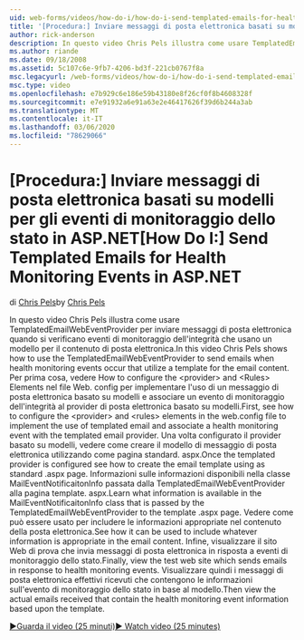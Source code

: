 ```yaml
---
uid: web-forms/videos/how-do-i/how-do-i-send-templated-emails-for-health-monitoring-events-in-aspnet
title: '[Procedura:] Inviare messaggi di posta elettronica basati su modelli per gli eventi di monitoraggio dello stato in ASP.NET | Microsoft Docs'
author: rick-anderson
description: In questo video Chris Pels illustra come usare TemplatedEmailWebEventProvider per inviare messaggi di posta elettronica quando si verificano eventi di monitoraggio dell'integrità che usano un modello per t...
ms.author: riande
ms.date: 09/18/2008
ms.assetid: 5c107c6e-9fb7-4206-bd3f-221cb0767f8a
msc.legacyurl: /web-forms/videos/how-do-i/how-do-i-send-templated-emails-for-health-monitoring-events-in-aspnet
msc.type: video
ms.openlocfilehash: e7b929c6e186e59b43180e8f26cf0f8b4608328f
ms.sourcegitcommit: e7e91932a6e91a63e2e46417626f39d6b244a3ab
ms.translationtype: MT
ms.contentlocale: it-IT
ms.lasthandoff: 03/06/2020
ms.locfileid: "78629066"
---
```

# <a name="how-do-i-send-templated-emails-for-health-monitoring-events-in-aspnet"></a><span data-ttu-id="bacbe-103">[Procedura:] Inviare messaggi di posta elettronica basati su modelli per gli eventi di monitoraggio dello stato in ASP.NET</span><span class="sxs-lookup"><span data-stu-id="bacbe-103">[How Do I:] Send Templated Emails for Health Monitoring Events in ASP.NET</span></span>

<span data-ttu-id="bacbe-104">di [Chris Pels](https://twitter.com/chrispels)</span><span class="sxs-lookup"><span data-stu-id="bacbe-104">by [Chris Pels](https://twitter.com/chrispels)</span></span>

<span data-ttu-id="bacbe-105">In questo video Chris Pels illustra come usare TemplatedEmailWebEventProvider per inviare messaggi di posta elettronica quando si verificano eventi di monitoraggio dell'integrità che usano un modello per il contenuto di posta elettronica.</span><span class="sxs-lookup"><span data-stu-id="bacbe-105">In this video Chris Pels shows how to use the TemplatedEmailWebEventProvider to send emails when health monitoring events occur that utilize a template for the email content.</span></span> <span data-ttu-id="bacbe-106">Per prima cosa, vedere How to configure the &lt;provider&gt; and &lt;Rules&gt; Elements nel file Web. config per implementare l'uso di un messaggio di posta elettronica basato su modelli e associare un evento di monitoraggio dell'integrità al provider di posta elettronica basato su modelli.</span><span class="sxs-lookup"><span data-stu-id="bacbe-106">First, see how to configure the &lt;provider&gt; and &lt;rules&gt; elements in the web.config file to implement the use of templated email and associate a health monitoring event with the templated email provider.</span></span> <span data-ttu-id="bacbe-107">Una volta configurato il provider basato su modelli, vedere come creare il modello di messaggio di posta elettronica utilizzando come pagina standard. aspx.</span><span class="sxs-lookup"><span data-stu-id="bacbe-107">Once the templated provider is configured see how to create the email template using as standard .aspx page.</span></span> <span data-ttu-id="bacbe-108">Informazioni sulle informazioni disponibili nella classe MailEventNotificaitonInfo passata dalla TemplatedEmailWebEventProvider alla pagina template. aspx.</span><span class="sxs-lookup"><span data-stu-id="bacbe-108">Learn what information is available in the MailEventNotificaitonInfo class that is passed by the TemplatedEmailWebEventProvider to the template .aspx page.</span></span> <span data-ttu-id="bacbe-109">Vedere come può essere usato per includere le informazioni appropriate nel contenuto della posta elettronica.</span><span class="sxs-lookup"><span data-stu-id="bacbe-109">See how it can be used to include whatever information is appropriate in the email content.</span></span> <span data-ttu-id="bacbe-110">Infine, visualizzare il sito Web di prova che invia messaggi di posta elettronica in risposta a eventi di monitoraggio dello stato.</span><span class="sxs-lookup"><span data-stu-id="bacbe-110">Finally, view the test web site which sends emails in response to health monitoring events.</span></span> <span data-ttu-id="bacbe-111">Visualizzare quindi i messaggi di posta elettronica effettivi ricevuti che contengono le informazioni sull'evento di monitoraggio dello stato in base al modello.</span><span class="sxs-lookup"><span data-stu-id="bacbe-111">Then view the actual emails received that contain the health monitoring event information based upon the template.</span></span>

[<span data-ttu-id="bacbe-112">&#9654;Guarda il video (25 minuti)</span><span class="sxs-lookup"><span data-stu-id="bacbe-112">&#9654; Watch video (25 minutes)</span></span>](https://channel9.msdn.com/Blogs/ASP-NET-Site-Videos/how-do-i-send-templated-emails-for-health-monitoring-events-in-aspnet)
